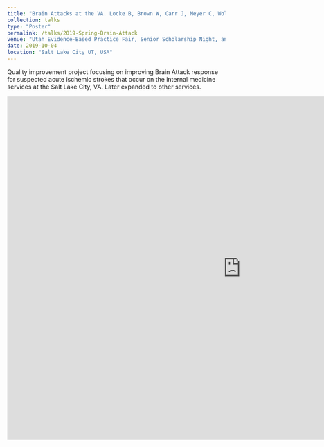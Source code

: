 ```yaml
---
title: "Brain Attacks at the VA. Locke B, Brown W, Carr J, Meyer C, Wold J, Eleazer GP."
collection: talks
type: "Poster"
permalink: /talks/2019-Spring-Brain-Attack
venue: "Utah Evidence-Based Practice Fair, Senior Scholarship Night, and Utah Association of Healthcare Quality (UAHQ) Annual Education Conference"
date: 2019-10-04
location: "Salt Lake City UT, USA"
---
```


Quality improvement project focusing on improving Brain Attack response for suspected acute ischemic strokes that occur on the internal medicine services at the Salt Lake City, VA. Later expanded to other services.

<iframe src="https://uofutah-my.sharepoint.com/personal/u0476159_umail_utah_edu/_layouts/15/Doc.aspx?sourcedoc={d8bedf48-92d3-4e51-93e2-d8d41aeea844}&amp;action=embedview&amp;wdAr=1.4" width="1077px" height="793px" frameborder="0">This is an embedded <a target="_blank" href="https://office.com">Microsoft Office</a> presentation, powered by <a target="_blank" href="https://office.com/webapps">Office</a>.</iframe>
